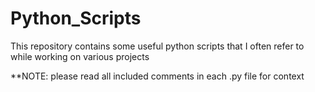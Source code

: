 # Python_Scripts
This repository contains some useful python scripts that I often refer to while working on various projects

**NOTE: please read all included comments in each .py file for context

